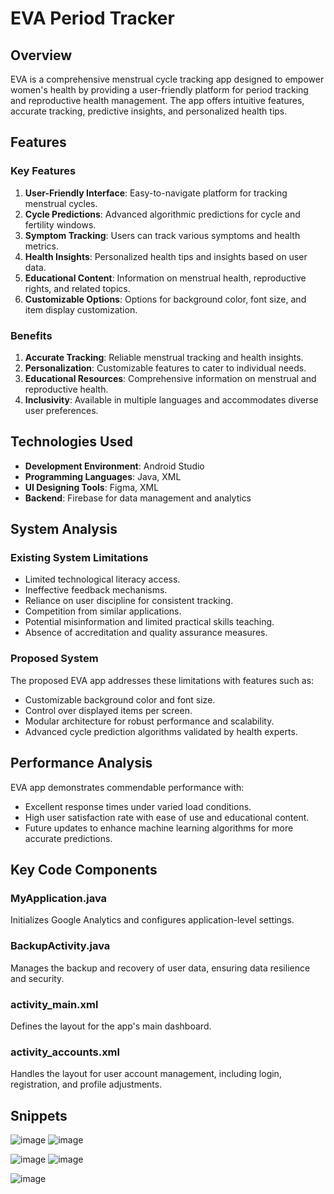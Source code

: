 # EVA Period Tracker

## Overview

EVA is a comprehensive menstrual cycle tracking app designed to empower women's health by providing a user-friendly platform for period tracking and reproductive health management. The app offers intuitive features, accurate tracking, predictive insights, and personalized health tips.

## Features

### Key Features

1. **User-Friendly Interface**: Easy-to-navigate platform for tracking menstrual cycles.
2. **Cycle Predictions**: Advanced algorithmic predictions for cycle and fertility windows.
3. **Symptom Tracking**: Users can track various symptoms and health metrics.
4. **Health Insights**: Personalized health tips and insights based on user data.
5. **Educational Content**: Information on menstrual health, reproductive rights, and related topics.
6. **Customizable Options**: Options for background color, font size, and item display customization.

### Benefits

1. **Accurate Tracking**: Reliable menstrual tracking and health insights.
2. **Personalization**: Customizable features to cater to individual needs.
3. **Educational Resources**: Comprehensive information on menstrual and reproductive health.
4. **Inclusivity**: Available in multiple languages and accommodates diverse user preferences.

## Technologies Used

- **Development Environment**: Android Studio
- **Programming Languages**: Java, XML
- **UI Designing Tools**: Figma, XML
- **Backend**: Firebase for data management and analytics

## System Analysis

### Existing System Limitations

- Limited technological literacy access.
- Ineffective feedback mechanisms.
- Reliance on user discipline for consistent tracking.
- Competition from similar applications.
- Potential misinformation and limited practical skills teaching.
- Absence of accreditation and quality assurance measures.

### Proposed System

The proposed EVA app addresses these limitations with features such as:

- Customizable background color and font size.
- Control over displayed items per screen.
- Modular architecture for robust performance and scalability.
- Advanced cycle prediction algorithms validated by health experts.

## Performance Analysis

EVA app demonstrates commendable performance with:

- Excellent response times under varied load conditions.
- High user satisfaction rate with ease of use and educational content.
- Future updates to enhance machine learning algorithms for more accurate predictions.

## Key Code Components

### MyApplication.java
Initializes Google Analytics and configures application-level settings.

### BackupActivity.java
Manages the backup and recovery of user data, ensuring data resilience and security.

### activity_main.xml
Defines the layout for the app's main dashboard.

### activity_accounts.xml
Handles the layout for user account management, including login, registration, and profile adjustments.

## Snippets
![image](https://github.com/Harshit-Dhundale/Eva-Period-Tracker-App/assets/120770433/176a344a-fd31-4e10-8732-431384e73e3f)  ![image](https://github.com/Harshit-Dhundale/Eva-Period-Tracker-App/assets/120770433/363bf28f-fe27-4e31-b396-a64c1ce14a1f)

![image](https://github.com/Harshit-Dhundale/Eva-Period-Tracker-App/assets/120770433/324a83df-b21b-4cf6-95e3-923cea4efb06)  ![image](https://github.com/Harshit-Dhundale/Eva-Period-Tracker-App/assets/120770433/97a1c813-6a5e-4c95-92fc-54a6ab46fde2)

![image](https://github.com/Harshit-Dhundale/Eva-Period-Tracker-App/assets/120770433/851fc5a0-771c-445c-b485-4ed791f3ab25)
